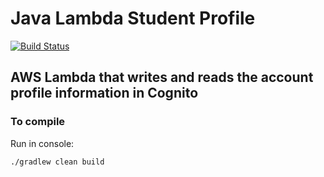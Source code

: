 # Java Lambda Student Profile
[![Build Status](https://travis-ci.com/universy-code/java-lambda-student-profile.svg?branch=master)](https://travis-ci.com/universy-code/java-lambda-student-profile)

## AWS Lambda that writes and reads the account profile information in Cognito

### To compile

Run in console:

`./gradlew clean build`
 
